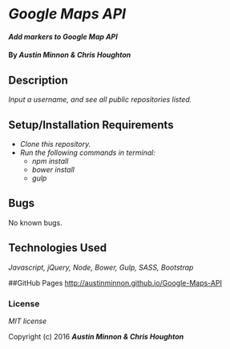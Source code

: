 # _Google Maps API_

#### _Add markers to Google Map API_

#### By _**Austin Minnon & Chris Houghton**_

## Description

_Input a username, and see all public repositories listed._

## Setup/Installation Requirements

* _Clone this repository._
* _Run the following commands in terminal:_
  * _npm install_
  * _bower install_
  * _gulp_

## Bugs
 No known bugs.

## Technologies Used

_Javascript, jQuery, Node, Bower, Gulp, SASS, Bootstrap_

##GitHub Pages
http://austinminnon.github.io/Google-Maps-API


### License

_MIT license_

Copyright (c) 2016 _**Austin Minnon & Chris Houghton**_
